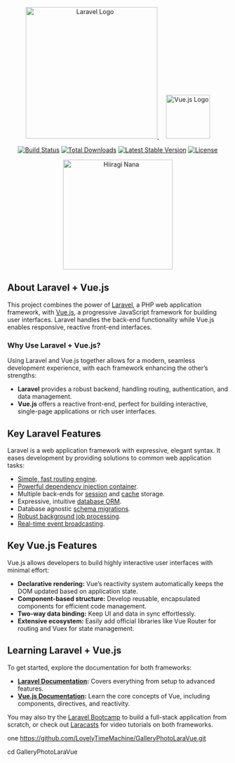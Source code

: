 <p align="center">
  <a href="https://laravel.com" target="_blank">
    <img src="https://raw.githubusercontent.com/laravel/art/master/logo-lockup/5%20SVG/2%20CMYK/1%20Full%20Color/laravel-logolockup-cmyk-red.svg" width="300" alt="Laravel Logo">
  </a>
  &nbsp;&nbsp;&nbsp;
  <a href="https://vuejs.org" target="_blank">
    <img src="https://vuejs.org/images/logo.png" width="100" alt="Vue.js Logo">
  </a>
</p>

<p align="center">
  <a href="https://github.com/laravel/framework/actions"><img src="https://github.com/laravel/framework/workflows/tests/badge.svg" alt="Build Status"></a>
  <a href="https://packagist.org/packages/laravel/framework"><img src="https://img.shields.io/packagist/dt/laravel/framework" alt="Total Downloads"></a>
  <a href="https://packagist.org/packages/laravel/framework"><img src="https://img.shields.io/packagist/v/laravel/framework" alt="Latest Stable Version"></a>
  <a href="https://packagist.org/packages/laravel/framework"><img src="https://img.shields.io/packagist/l/laravel/framework" alt="License"></a>
</p>

<p align="center">
  <img src="https://static.wikia.nocookie.net/villains/images/f/f0/Nana_Hiiragianime12.jpg/revision/latest/scale-to-width-down/1000?cb=20230815001650" width="250" alt="Hiiragi Nana">
</p>

## About Laravel + Vue.js

This project combines the power of [Laravel](https://laravel.com), a PHP web application framework, with [Vue.js](https://vuejs.org/), a progressive JavaScript framework for building user interfaces. Laravel handles the back-end functionality while Vue.js enables responsive, reactive front-end interfaces.

### Why Use Laravel + Vue.js?

Using Laravel and Vue.js together allows for a modern, seamless development experience, with each framework enhancing the other’s strengths:

- **Laravel** provides a robust backend, handling routing, authentication, and data management.
- **Vue.js** offers a reactive front-end, perfect for building interactive, single-page applications or rich user interfaces.

## Key Laravel Features

Laravel is a web application framework with expressive, elegant syntax. It eases development by providing solutions to common web application tasks:

- [Simple, fast routing engine](https://laravel.com/docs/routing).
- [Powerful dependency injection container](https://laravel.com/docs/container).
- Multiple back-ends for [session](https://laravel.com/docs/session) and [cache](https://laravel.com/docs/cache) storage.
- Expressive, intuitive [database ORM](https://laravel.com/docs/eloquent).
- Database agnostic [schema migrations](https://laravel.com/docs/migrations).
- [Robust background job processing](https://laravel.com/docs/queues).
- [Real-time event broadcasting](https://laravel.com/docs/broadcasting).

## Key Vue.js Features

Vue.js allows developers to build highly interactive user interfaces with minimal effort:

- **Declarative rendering:** Vue’s reactivity system automatically keeps the DOM updated based on application state.
- **Component-based structure:** Develop reusable, encapsulated components for efficient code management.
- **Two-way data binding:** Keep UI and data in sync effortlessly.
- **Extensive ecosystem:** Easily add official libraries like Vue Router for routing and Vuex for state management.

## Learning Laravel + Vue.js

To get started, explore the documentation for both frameworks:

- **[Laravel Documentation](https://laravel.com/docs):** Covers everything from setup to advanced features.
- **[Vue.js Documentation](https://vuejs.org/guide/):** Learn the core concepts of Vue, including components, directives, and reactivity.

You may also try the [Laravel Bootcamp](https://bootcamp.laravel.com) to build a full-stack application from scratch, or check out [Laracasts](https://laracasts.com) for video tutorials on both frameworks.

one https://github.com/LovelyTimeMachine/GalleryPhotoLaraVue.git


   cd GalleryPhotoLaraVue
